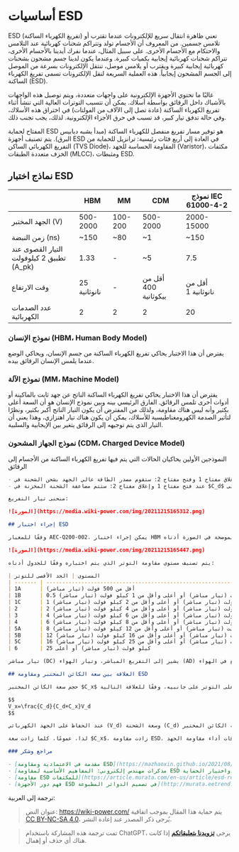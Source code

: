 # أساسيات ESD

ESD (تفريغ الكهرباء الساكنة) تعني ظاهرة انتقال سريع للإلكترونات عندما تقترب أو تلامس جسمين. من المعروف أن الأجسام تولد وتتراكم شحنات كهربائية عند التلامس والاحتكام مع الأجسام الأخرى. على سبيل المثال، عندما نفرك أيدينا بالأجسام الأخرى، تتراكم شحنات كهربائية إيجابية بكميات كبيرة. وعندما يكون لدينا جسم مشحون بشحنات كهربائية إيجابية كبيرة ويقترب أو يلامس موصل، تنتقل الإلكترونات بسرعة من الموصل إلى الجسم المشحون إيجابياً. هذه العملية السريعة لنقل الإلكترونات تسمى تفريغ الكهرباء الساكنة (ESD).

غالبًا ما تحتوي الأجهزة الإلكترونية على واجهات متعددة، ويتم توصيل هذه الواجهات بالأشباك داخل الرقائق بواسطة أسلاك. يمكن أن تتسبب التوترات العالية التي تنشأ أثناء تفريغ الكهرباء الساكنة (عادة تصل إلى الآلاف من الفولتات) في اختراق هذه الأسلاك، وفي حالة تدفق تيار كبير، قد تسبب في حرق الأجزاء الإلكترونية. لذلك، يجب تجنب ذلك.

المفتاح لحماية ESD هو توفير مسار تفريغ منفصل للكهرباء الساكنة (مبدأ يشبه دبابيس البرق). يتم تصنيف أجهزة ESD في العادة إلى أربع فئات رئيسية: ترانزيل للحماية من التفريغ الكهربائي الساكن (TVS Diode)، المقاومة الحساسة للجهد (Varistor)، مكثفات الخزف متعددة الطبقات (MLCC)، ومثبطات ESD.

## نماذج اختبار ESD

|                                           | HBM          | MM      | CDM                  | نموذج IEC 61000-4-2 |
| ----------------------------------------- | ------------ | ------- | -------------------- | ------------------- |
| الجهد المختبر (V)                         | 500-2000     | 100-200 | 500-2000             | 2000-15000          |
| زمن النبضة (ns)                           | ~150         | ~80     | ~1                   | ~150                |
| التيار القصوى عند تطبيق 2 كيلوفولت (A_pk) | 1.33         | -       | ~5                   | 7.5                 |
| وقت الارتفاع                              | 25 نانوثانية | -       | أقل من 400 بيكوثانية | أقل من نانوثانية 1  |
| عدد الصدمات الكهربائية                    | 2            | 2       | 2                    | 20                  |

### نموذج الإنسان (HBM، Human Body Model)

يفترض أن هذا الاختبار يحاكي تفريغ الكهرباء الساكنة من جسم الإنسان، ويحاكي الوضع عندما يلمس الإنسان الرقائق بيده.

### نموذج الآلة (MM، Machine Model)

يفترض أن هذا الاختبار يحاكي تفريغ الكهرباء الساكنة الناتج عن جهد ثابت بالماكينة أو أدوات أخرى تلمس الرقائق. الفارق الرئيسي بينه وبين نموذج الإنسان هو أن السعة أعلى بكثير وأنه ليس هناك مقاومة، ولذلك من المفترض أن يكون التيار الناتج أكبر بكثير، ونظرًا لتأثير الصدمة الكهرومغناطيسية للأسلاك، يمكن أن يكون هناك تيار اهتزازي، وهذا يعني أن التيار الذي يتم توجيهه إلى الرقائق يتغير بين الإيجابية والسلبية.

### نموذج الجهاز المشحون (CDM، Charged Device Model)

النموذجين الأولين يحاكيان الحالات التي يتم فيها تفريغ الكهرباء الساكنة من الأجسام إلى الرقائق

```markdown
- عند إغلاق مفتاح 1 وفتح مفتاح 2: ستقوم مصدر الطاقة عالي الجهد بشحن الشحنة في $C_d$
- عند فتح مفتاح 1 وإغلاق مفتاح 2: ستتم مضاعفة الشحنة المخزنة في $C_d$ على $C_x$ لإجراء اختبار ESD.

منحنى تيار التفريغ:

![الصورة](https://media.wiki-power.com/img/20211215165312.png)

## إجراء اختبار ESD

وفقًا للمعيار AEC-Q200-002، يمكن إجراء اختبار HBM وفقًا للخطوات الموضحة في الصورة أدناه:

![الصورة](https://media.wiki-power.com/img/20211215165447.png)

يتم تصنيف مستوى مقاومة التوتر الذي يتم اختباره وفقًا للجدول أدناه:

| المستوى | الحد الأقصى للتوتر                                                  |
| ------- | ------------------------------------------------------------------- |
| 1A      | أقل من 500 فولت (تيار مباشر)                                        |
| 1B      | 0.5 كيلو فولت (تيار مباشر) أو أعلى وأقل من 1 كيلو فولت (تيار مباشر) |
| 1C      | 1 كيلو فولت (تيار مباشر) أو أعلى وأقل من 2 كيلو فولت (تيار مباشر)   |
| 2       | 2 كيلو فولت (تيار مباشر) أو أعلى وأقل من 4 كيلو فولت (تيار مباشر)   |
| 3       | 4 كيلو فولت (تيار مباشر) أو أعلى وأقل من 6 كيلو فولت (تيار مباشر)   |
| 4       | 6 كيلو فولت (تيار مباشر) أو أعلى وأقل من 8 كيلو فولت (تيار مباشر)   |
| 5A      | 8 كيلو فولت (تيار مباشر) أو أعلى وأقل من 12 كيلو فولت (تيار مباشر)  |
| 5B      | 12 كيلو فولت (تيار مباشر) أو أعلى وأقل من 16 كيلو فولت (تيار مباشر) |
| 5C      | 16 كيلو فولت (تيار مباشر) أو أعلى وأقل من 25 كيلو فولت (تيار مباشر) |
| 6       | 25 كيلو فولت (تيار مباشر) أو أعلى                                   |

تيار مباشر (DC) يشير إلى التفريغ المباشر، وتيار الهواء (AD) يشير إلى التفريغ في الهواء.

## العلاقة بين سعة الكائن المختبر ومقاومة ESD

حجم سعة الكائن المختبر $C_x$ يمكن أن يؤثر على التوتر على جانبيه، وفقًا للعلاقة التالية:

$$
V_x=\frac{C_d}{C_d+C_x}V_d
$$

عند الحفاظ على الجهد الكهربائي (V_d) وسعة الشحنة (C_d) ثابتين، زيادة سعة الكائن المختبر (C_x) ستؤدي إلى انخفاض التوتر على جانبيه (V_x).

لذا، عمومًا، كلما زادت سعة $C_x$، زادت مقاومة ESD. ومع ذلك، في الواقع، بناءً على اختلافات في تصميم العوازل الكهربائية وسماكتها وما إلى ذلك، يمكن أن تختلف نطاقات أداء مقاومة الجهد.

### مراجع وشكر

- [مقدمة في الاعتمادية ومقاومة ESD](https://mazhaoxin.github.io/2021/08/01/Reliability_and_ESD_Introduction/)
- [مذكرات مهندس إلكتروني: المفاهيم الأساسية لمقاومة ESD واختيار الحماية](https://haipeng.me/2019/09/03/esd-protection/)
- [مقاومة ESD للمكثفات](https://article.murata.com/en-us/article/esd-resistance-of-capacitors)
- [فهم دور الأجهزة ESD في تصميم الدوائر المطبوعة](http://murata.eetrend.com/article/2021-11/1004974.html)
```

ترجمة إلى العربية:

> عنوان النص: <https://wiki-power.com/>
> يتم حماية هذا المقال بموجب اتفاقية [CC BY-NC-SA 4.0](https://creativecommons.org/licenses/by/4.0/deed.zh)، يُرجى ذكر المصدر عند إعادة النشر.

> تمت ترجمة هذه المشاركة باستخدام ChatGPT، يرجى [**تزويدنا بتعليقاتكم**](https://github.com/linyuxuanlin/Wiki_MkDocs/issues/new) إذا كانت هناك أي حذف أو إهمال.
